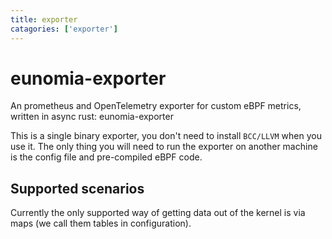 ```yaml
---
title: exporter
catagories: ['exporter']
---
```


# eunomia-exporter

An prometheus and OpenTelemetry exporter for custom eBPF metrics, written in async rust: eunomia-exporter

This is a single binary exporter, you don't need to install `BCC/LLVM` when you use it. The only thing you will need to run the exporter on another machine is the config file and pre-compiled eBPF code.

## Supported scenarios

Currently the only supported way of getting data out of the kernel is via maps (we call them tables in configuration).
